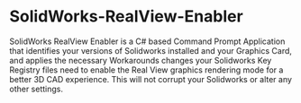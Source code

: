# SolidWorks-RealView-Enabler

SolidWorks RealView Enabler is a C# based Command Prompt Application that identifies your versions of Solidworks installed and your Graphics Card,
and applies the necessary Workarounds changes your Solidworks Key Registry files need to enable the Real View graphics rendering mode 
for a better 3D CAD experience. This will not corrupt your Solidworks or alter any other settings.
